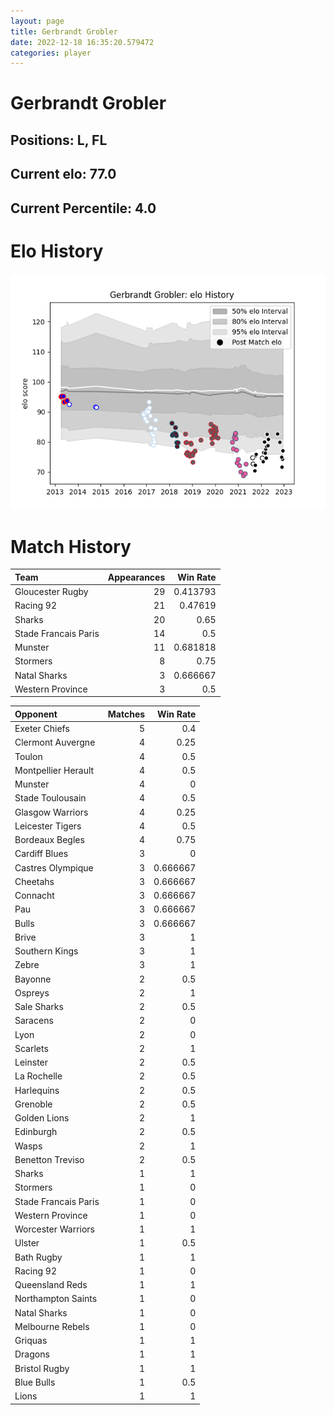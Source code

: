 ```yaml
---  
layout: page  
title: Gerbrandt Grobler  
date: 2022-12-18 16:35:20.579472  
categories: player  
---
```

# Gerbrandt Grobler

## Positions: L, FL

## Current elo: 77.0

## Current Percentile: 4.0

# Elo History


![elo history](history_GerbrandtGrobler.png)
# Match History


| Team                 |   Appearances |   Win Rate |
|:---------------------|--------------:|-----------:|
| Gloucester Rugby     |            29 |   0.413793 |
| Racing 92            |            21 |   0.47619  |
| Sharks               |            20 |   0.65     |
| Stade Francais Paris |            14 |   0.5      |
| Munster              |            11 |   0.681818 |
| Stormers             |             8 |   0.75     |
| Natal Sharks         |             3 |   0.666667 |
| Western Province     |             3 |   0.5      |

| Opponent             |   Matches |   Win Rate |
|:---------------------|----------:|-----------:|
| Exeter Chiefs        |         5 |   0.4      |
| Clermont Auvergne    |         4 |   0.25     |
| Toulon               |         4 |   0.5      |
| Montpellier Herault  |         4 |   0.5      |
| Munster              |         4 |   0        |
| Stade Toulousain     |         4 |   0.5      |
| Glasgow Warriors     |         4 |   0.25     |
| Leicester Tigers     |         4 |   0.5      |
| Bordeaux Begles      |         4 |   0.75     |
| Cardiff Blues        |         3 |   0        |
| Castres Olympique    |         3 |   0.666667 |
| Cheetahs             |         3 |   0.666667 |
| Connacht             |         3 |   0.666667 |
| Pau                  |         3 |   0.666667 |
| Bulls                |         3 |   0.666667 |
| Brive                |         3 |   1        |
| Southern Kings       |         3 |   1        |
| Zebre                |         3 |   1        |
| Bayonne              |         2 |   0.5      |
| Ospreys              |         2 |   1        |
| Sale Sharks          |         2 |   0.5      |
| Saracens             |         2 |   0        |
| Lyon                 |         2 |   0        |
| Scarlets             |         2 |   1        |
| Leinster             |         2 |   0.5      |
| La Rochelle          |         2 |   0.5      |
| Harlequins           |         2 |   0.5      |
| Grenoble             |         2 |   0.5      |
| Golden Lions         |         2 |   1        |
| Edinburgh            |         2 |   0.5      |
| Wasps                |         2 |   1        |
| Benetton Treviso     |         2 |   0.5      |
| Sharks               |         1 |   1        |
| Stormers             |         1 |   0        |
| Stade Francais Paris |         1 |   0        |
| Western Province     |         1 |   0        |
| Worcester Warriors   |         1 |   1        |
| Ulster               |         1 |   0.5      |
| Bath Rugby           |         1 |   1        |
| Racing 92            |         1 |   0        |
| Queensland Reds      |         1 |   1        |
| Northampton Saints   |         1 |   0        |
| Natal Sharks         |         1 |   0        |
| Melbourne Rebels     |         1 |   0        |
| Griquas              |         1 |   1        |
| Dragons              |         1 |   1        |
| Bristol Rugby        |         1 |   1        |
| Blue Bulls           |         1 |   0.5      |
| Lions                |         1 |   1        |